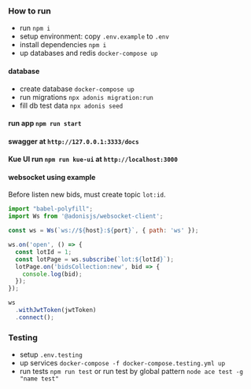### How to run
- run `npm i`
- setup environment: copy `.env.example` to `.env`
- install dependencies `npm i`
- up databases and redis `docker-compose up`
#### database 
- create database `docker-compose up`
- run migrations `npx adonis migration:run`
- fill db test data `npx adonis seed`

#### run app `npm run start`

#### swagger at `http://127.0.0.1:3333/docs`
#### Kue UI run `npm run kue-ui` at `http://localhost:3000`

#### websocket using example
Before listen new bids, must create topic `lot:id`. 
```javascript
import "babel-polyfill";
import Ws from '@adonisjs/websocket-client';

const ws = Ws(`ws://${host}:${port}`, { path: 'ws' });

ws.on('open', () => {
  const lotId = 1;
  const lotPage = ws.subscribe(`lot:${lotId}`);
  lotPage.on('bidsCollection:new', bid => {
    console.log(bid);
  });
});

ws
  .withJwtToken(jwtToken)
  .connect();
```

### Testing
- setup `.env.testing`
- up services `docker-compose -f docker-compose.testing.yml up`
- run tests `npm run test` or run test by global pattern `node ace test -g "name test"`
